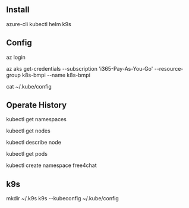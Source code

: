 
## Install

azure-cli
kubectl
helm
k9s

## Config

az login

az aks get-credentials --subscription 'i365-Pay-As-You-Go' --resource-group k8s-bmpi --name k8s-bmpi

cat ~/.kube/config

## Operate History

kubectl get namespaces

kubectl get nodes

kubectl describe node

kubectl get pods

kubectl create namespace free4chat

## k9s

mkdir ~/.k9s
k9s --kubeconfig ~/.kube/config